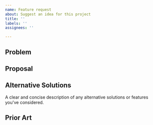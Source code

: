 ```yaml
---
name: Feature request
about: Suggest an idea for this project
title: ''
labels: ''
assignees: ''

---
```


## Problem
<!--Is your feature request related to a problem? Please describe.-->

## Proposal
<!--
* Describe the feature or idea you'd like to propose
-->

## Alternative Solutions
<!--Describe alternatives you've considered-->
A clear and concise description of any alternative solutions or features you've considered.

## Prior Art
<!-- List any relevant examples of how others have implemented this feature-->
